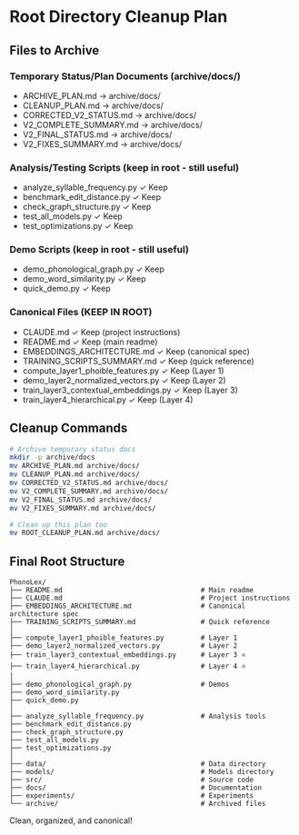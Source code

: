 # Root Directory Cleanup Plan

## Files to Archive

### Temporary Status/Plan Documents (archive/docs/)
- ARCHIVE_PLAN.md → archive/docs/
- CLEANUP_PLAN.md → archive/docs/
- CORRECTED_V2_STATUS.md → archive/docs/
- V2_COMPLETE_SUMMARY.md → archive/docs/
- V2_FINAL_STATUS.md → archive/docs/
- V2_FIXES_SUMMARY.md → archive/docs/

### Analysis/Testing Scripts (keep in root - still useful)
- analyze_syllable_frequency.py ✓ Keep
- benchmark_edit_distance.py ✓ Keep
- check_graph_structure.py ✓ Keep
- test_all_models.py ✓ Keep
- test_optimizations.py ✓ Keep

### Demo Scripts (keep in root - still useful)
- demo_phonological_graph.py ✓ Keep
- demo_word_similarity.py ✓ Keep
- quick_demo.py ✓ Keep

### Canonical Files (KEEP IN ROOT)
- CLAUDE.md ✓ Keep (project instructions)
- README.md ✓ Keep (main readme)
- EMBEDDINGS_ARCHITECTURE.md ✓ Keep (canonical spec)
- TRAINING_SCRIPTS_SUMMARY.md ✓ Keep (quick reference)
- compute_layer1_phoible_features.py ✓ Keep (Layer 1)
- demo_layer2_normalized_vectors.py ✓ Keep (Layer 2)
- train_layer3_contextual_embeddings.py ✓ Keep (Layer 3)
- train_layer4_hierarchical.py ✓ Keep (Layer 4)

## Cleanup Commands

```bash
# Archive temporary status docs
mkdir -p archive/docs
mv ARCHIVE_PLAN.md archive/docs/
mv CLEANUP_PLAN.md archive/docs/
mv CORRECTED_V2_STATUS.md archive/docs/
mv V2_COMPLETE_SUMMARY.md archive/docs/
mv V2_FINAL_STATUS.md archive/docs/
mv V2_FIXES_SUMMARY.md archive/docs/

# Clean up this plan too
mv ROOT_CLEANUP_PLAN.md archive/docs/
```

## Final Root Structure

```
PhonoLex/
├── README.md                                  # Main readme
├── CLAUDE.md                                  # Project instructions
├── EMBEDDINGS_ARCHITECTURE.md                 # Canonical architecture spec
├── TRAINING_SCRIPTS_SUMMARY.md                # Quick reference
│
├── compute_layer1_phoible_features.py         # Layer 1
├── demo_layer2_normalized_vectors.py          # Layer 2
├── train_layer3_contextual_embeddings.py      # Layer 3 ⭐
├── train_layer4_hierarchical.py               # Layer 4 ⭐
│
├── demo_phonological_graph.py                 # Demos
├── demo_word_similarity.py
├── quick_demo.py
│
├── analyze_syllable_frequency.py              # Analysis tools
├── benchmark_edit_distance.py
├── check_graph_structure.py
├── test_all_models.py
├── test_optimizations.py
│
├── data/                                      # Data directory
├── models/                                    # Models directory
├── src/                                       # Source code
├── docs/                                      # Documentation
├── experiments/                               # Experiments
└── archive/                                   # Archived files
```

Clean, organized, and canonical!
